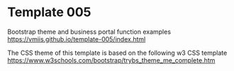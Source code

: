 # Template 005

Bootstrap theme and business portal function examples  
https://vmiis.github.io/template-005/index.html


The CSS theme of this template is based on the following w3 CSS template  
https://www.w3schools.com/bootstrap/trybs_theme_me_complete.htm
